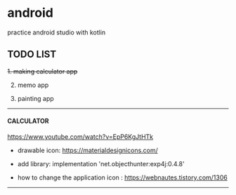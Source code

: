 # android
practice android studio with kotlin

## TODO LIST 
~~1. making calculator app~~

2. memo app

3. painting app

*************
#### CALCULATOR
<https://www.youtube.com/watch?v=EpP6KgJtHTk>

* drawable icon: https://materialdesignicons.com/

* add library: implementation 'net.objecthunter:exp4j:0.4.8'

* how to change the application icon : https://webnautes.tistory.com/1306
*************
  
